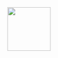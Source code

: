 
<div id="header" align="center">
  <img src="https://media.giphy.com/media/Rq1qDYKTTp3MWZ9mgI/giphy.gif" width="100"/>
</div>

